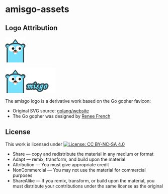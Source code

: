 # amisgo-assets

## Logo Attribution

![Logo](logo.svg)

![Logo with text](logo-with-text.svg)

The amisgo logo is a derivative work based on the Go gopher favicon:

- Original SVG source: [golang/website](https://github.com/golang/website/blob/3a761022ad6ff0280a444482b7c8deb56f0ab372/_content/doc/gopher/favicon.svg)
- The Go gopher was designed by [Renee French](https://reneefrench.blogspot.com/)

## License

This work is licensed under [![License: CC BY-NC-SA 4.0](https://img.shields.io/badge/License-CC%20BY--NC--SA%204.0-lightgrey.svg)](https://creativecommons.org/licenses/by-nc-sa/4.0/)

- Share — copy and redistribute the material in any medium or format
- Adapt — remix, transform, and build upon the material
- Attribution — You must give appropriate credit
- NonCommercial — You may not use the material for commercial purposes
- ShareAlike — If you remix, transform, or build upon the material, you must distribute your contributions under the same license as the original
